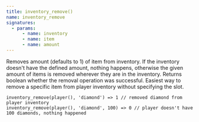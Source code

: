 ```yaml
---
title: inventory_remove()
name: inventory_remove
signatures:
  - params:
      - name: inventory
      - name: item
      - name: amount
---
```


Removes amount (defaults to 1) of item from inventory. If the inventory doesn't
have the defined amount, nothing happens, otherwise the given amount of items is
removed wherever they are in the inventory. Returns boolean whether the removal
operation was successful. Easiest way to remove a specific item from player
inventory without specifying the slot.

```scarpet
inventory_remove(player(), 'diamond') => 1 // removed diamond from player inventory
inventory_remove(player(), 'diamond', 100) => 0 // player doesn't have 100 diamonds, nothing happened
```
